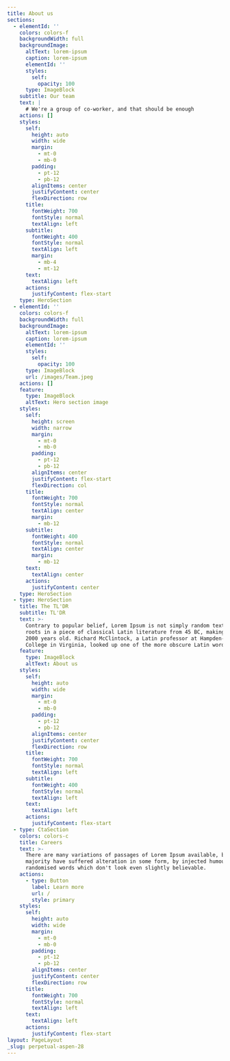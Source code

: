 ```yaml
---
title: About us
sections:
  - elementId: ''
    colors: colors-f
    backgroundWidth: full
    backgroundImage:
      altText: lorem-ipsum
      caption: lorem-ipsum
      elementId: ''
      styles:
        self:
          opacity: 100
      type: ImageBlock
    subtitle: Our team
    text: |
      # We're a group of co-worker, and that should be enough
    actions: []
    styles:
      self:
        height: auto
        width: wide
        margin:
          - mt-0
          - mb-0
        padding:
          - pt-12
          - pb-12
        alignItems: center
        justifyContent: center
        flexDirection: row
      title:
        fontWeight: 700
        fontStyle: normal
        textAlign: left
      subtitle:
        fontWeight: 400
        fontStyle: normal
        textAlign: left
        margin:
          - mb-4
          - mt-12
      text:
        textAlign: left
      actions:
        justifyContent: flex-start
    type: HeroSection
  - elementId: ''
    colors: colors-f
    backgroundWidth: full
    backgroundImage:
      altText: lorem-ipsum
      caption: lorem-ipsum
      elementId: ''
      styles:
        self:
          opacity: 100
      type: ImageBlock
      url: /images/Team.jpeg
    actions: []
    feature:
      type: ImageBlock
      altText: Hero section image
    styles:
      self:
        height: screen
        width: narrow
        margin:
          - mt-0
          - mb-0
        padding:
          - pt-12
          - pb-12
        alignItems: center
        justifyContent: flex-start
        flexDirection: col
      title:
        fontWeight: 700
        fontStyle: normal
        textAlign: center
        margin:
          - mb-12
      subtitle:
        fontWeight: 400
        fontStyle: normal
        textAlign: center
        margin:
          - mb-12
      text:
        textAlign: center
      actions:
        justifyContent: center
    type: HeroSection
  - type: HeroSection
    title: The TL'DR
    subtitle: TL'DR
    text: >-
      Contrary to popular belief, Lorem Ipsum is not simply random text. It has
      roots in a piece of classical Latin literature from 45 BC, making it over
      2000 years old. Richard McClintock, a Latin professor at Hampden-Sydney
      College in Virginia, looked up one of the more obscure Latin words.
    feature:
      type: ImageBlock
      altText: About us
    styles:
      self:
        height: auto
        width: wide
        margin:
          - mt-0
          - mb-0
        padding:
          - pt-12
          - pb-12
        alignItems: center
        justifyContent: center
        flexDirection: row
      title:
        fontWeight: 700
        fontStyle: normal
        textAlign: left
      subtitle:
        fontWeight: 400
        fontStyle: normal
        textAlign: left
      text:
        textAlign: left
      actions:
        justifyContent: flex-start
  - type: CtaSection
    colors: colors-c
    title: Careers
    text: >-
      There are many variations of passages of Lorem Ipsum available, but the
      majority have suffered alteration in some form, by injected humour, or
      randomised words which don't look even slightly believable.
    actions:
      - type: Button
        label: Learn more
        url: /
        style: primary
    styles:
      self:
        height: auto
        width: wide
        margin:
          - mt-0
          - mb-0
        padding:
          - pt-12
          - pb-12
        alignItems: center
        justifyContent: center
        flexDirection: row
      title:
        fontWeight: 700
        fontStyle: normal
        textAlign: left
      text:
        textAlign: left
      actions:
        justifyContent: flex-start
layout: PageLayout
_slug: perpetual-aspen-28
---
```

